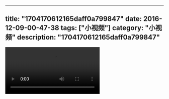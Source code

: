 
---
title: "1704170612165daff0a799847"
date: 2016-12-09-00-47-38
tags: ["小视频"]
category: "小视频"
description: "1704170612165daff0a799847"
---
<video src="http://ohtsqip0g.bkt.clouddn.com/1704170612165daff0a799847.mp4" controls="controls"></video>
